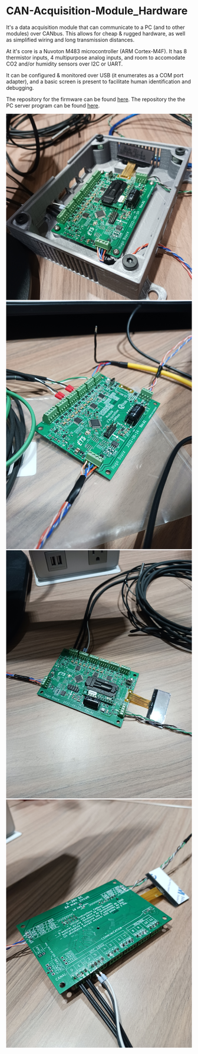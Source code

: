 # CAN-Acquisition-Module_Hardware

It's a data acquisition module that can communicate to a PC (and to other modules) over CANbus. This allows for cheap & rugged hardware, as well as simplified wiring and long transmission distances.

At it's core is a Nuvoton M483 microcontroller (ARM Cortex-M4F). It has 8 thermistor inputs, 4 multipurpose analog inputs, and room to accomodate CO2 and/or humidity sensors over I2C or UART.

It can be configured & monitored over USB (it enumerates as a COM port adapter), and a basic screen is present to facilitate human identification and debugging.


The repository for the firmware can be found [here](https://github.com/hboyce4/CAN-Acquisition-Module_Firmware).
The repository the the PC server program can be found [here](https://github.com/hugoboyceets/CAN-Acquisition-Module_Server).


![Photo1](Photos/Photo1.jpg)
![Photo2](Photos/Photo2.jpg)
![Photo3](Photos/Photo3.jpg)
![Photo4](Photos/Photo4.jpg)


